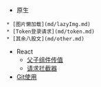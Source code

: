 * 原生
<!-- (侧边栏对应的文档内容，点击跳转对应.md文章) -->
    * [图片懒加载](md/lazyImg.md)
    * [Token登录请求](md/token.md)
    * [其余八股文](md/other.md)
* React
    * [父子组件传值](md/componentvalue.md)
    * [请求拦截器](md/interceptor.md)
* [Git使用](md/git.md)